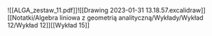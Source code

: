 ![[ALGA_zestaw_11.pdf]]![[Drawing 2023-01-31 13.18.57.excalidraw]][[Notatki/Algebra liniowa z geometrią analityczną/Wykłady/Wykład 12/Wykład 12]][[Wykład 15]]